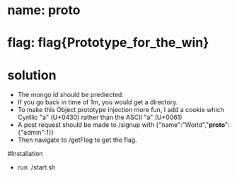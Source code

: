 # name: proto

# flag: flag{Prototype_for_the_win}

# solution
- The mongo id should be prediected.
- If you go back in time of 1m, you would get a directory.
- To make this Object prototype injection more fun, I add a cookie which Cyrillic "а" (U+0430) rather than the ASCII "a" (U+0061)
- A post request should be made to /signup with  {"name":"World","__proto__":{"admin":1}} 
- Then navigate to /getFlag to get the flag.

#Installation
- run ./start.sh
